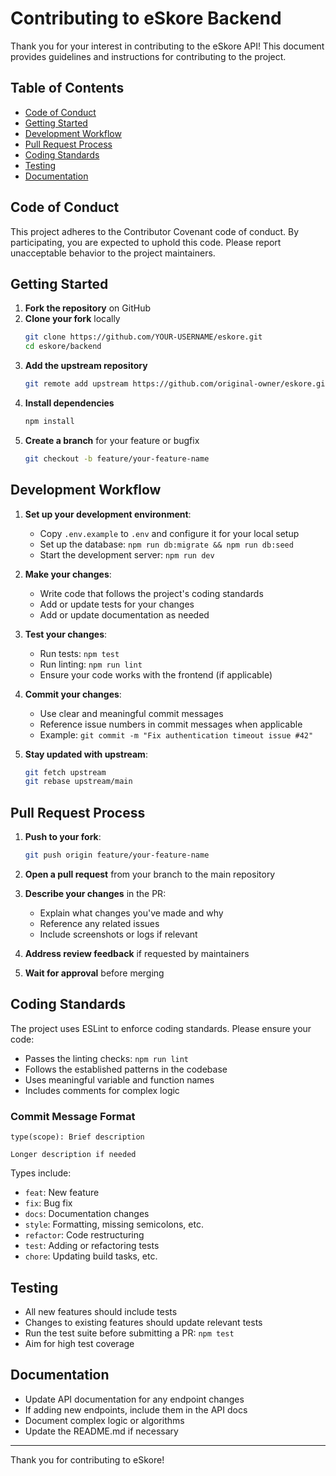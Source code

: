 # Contributing to eSkore Backend

Thank you for your interest in contributing to the eSkore API! This document provides guidelines and instructions for contributing to the project.

## Table of Contents

- [Code of Conduct](#code-of-conduct)
- [Getting Started](#getting-started)
- [Development Workflow](#development-workflow)
- [Pull Request Process](#pull-request-process)
- [Coding Standards](#coding-standards)
- [Testing](#testing)
- [Documentation](#documentation)

## Code of Conduct

This project adheres to the Contributor Covenant code of conduct. By participating, you are expected to uphold this code. Please report unacceptable behavior to the project maintainers.

## Getting Started

1. **Fork the repository** on GitHub
2. **Clone your fork** locally
   ```bash
   git clone https://github.com/YOUR-USERNAME/eskore.git
   cd eskore/backend
   ```
3. **Add the upstream repository**
   ```bash
   git remote add upstream https://github.com/original-owner/eskore.git
   ```
4. **Install dependencies**
   ```bash
   npm install
   ```
5. **Create a branch** for your feature or bugfix
   ```bash
   git checkout -b feature/your-feature-name
   ```

## Development Workflow

1. **Set up your development environment**:
   - Copy `.env.example` to `.env` and configure it for your local setup
   - Set up the database: `npm run db:migrate && npm run db:seed`
   - Start the development server: `npm run dev`

2. **Make your changes**:
   - Write code that follows the project's coding standards
   - Add or update tests for your changes
   - Add or update documentation as needed

3. **Test your changes**:
   - Run tests: `npm test`
   - Run linting: `npm run lint`
   - Ensure your code works with the frontend (if applicable)

4. **Commit your changes**:
   - Use clear and meaningful commit messages
   - Reference issue numbers in commit messages when applicable
   - Example: `git commit -m "Fix authentication timeout issue #42"`

5. **Stay updated with upstream**:
   ```bash
   git fetch upstream
   git rebase upstream/main
   ```

## Pull Request Process

1. **Push to your fork**:
   ```bash
   git push origin feature/your-feature-name
   ```

2. **Open a pull request** from your branch to the main repository

3. **Describe your changes** in the PR:
   - Explain what changes you've made and why
   - Reference any related issues
   - Include screenshots or logs if relevant

4. **Address review feedback** if requested by maintainers

5. **Wait for approval** before merging

## Coding Standards

The project uses ESLint to enforce coding standards. Please ensure your code:

- Passes the linting checks: `npm run lint`
- Follows the established patterns in the codebase
- Uses meaningful variable and function names
- Includes comments for complex logic

### Commit Message Format

```
type(scope): Brief description

Longer description if needed
```

Types include:
- `feat`: New feature
- `fix`: Bug fix
- `docs`: Documentation changes
- `style`: Formatting, missing semicolons, etc.
- `refactor`: Code restructuring
- `test`: Adding or refactoring tests
- `chore`: Updating build tasks, etc.

## Testing

- All new features should include tests
- Changes to existing features should update relevant tests
- Run the test suite before submitting a PR: `npm test`
- Aim for high test coverage

## Documentation

- Update API documentation for any endpoint changes
- If adding new endpoints, include them in the API docs
- Document complex logic or algorithms
- Update the README.md if necessary

---

Thank you for contributing to eSkore!
